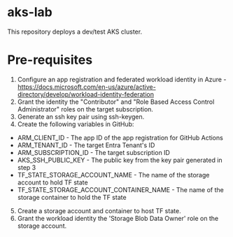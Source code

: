 # aks-lab
This repository deploys a dev/test AKS cluster.

# Pre-requisites
1. Configure an app registration and federated workload identity in Azure - https://docs.microsoft.com/en-us/azure/active-directory/develop/workload-identity-federation
2. Grant the identity the "Contributor" and "Role Based Access Control Administrator" roles on the target subscription.
3. Generate an ssh key pair using ssh-keygen.
4. Create the following variables in GitHub:
  - ARM_CLIENT_ID - The app ID of the app registration for GitHub Actions
  - ARM_TENANT_ID - The target Entra Tenant's ID
  - ARM_SUBSCRIPTION_ID - The target subscription ID
  - AKS_SSH_PUBLIC_KEY - The public key from the key pair generated in step 3
  - TF_STATE_STORAGE_ACCOUNT_NAME - The name of the storage account to hold TF state
  - TF_STATE_STORAGE_ACCOUNT_CONTAINER_NAME - The name of the storage container to hold the TF state
5. Create a storage account and container to host TF state.
6. Grant the workload identity the 'Storage Blob Data Owner' role on the storage account.
